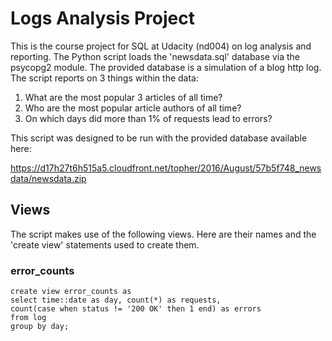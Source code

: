 # Logs Analysis Project
This is the course project for SQL at Udacity (nd004) on log analysis and reporting.  The Python script loads the 'newsdata.sql' database via the psycopg2 module.  The provided database is a simulation of a blog http log.  The script reports on 3 things within the data:

1. What are the most popular 3 articles of all time?
2. Who are the most popular article authors of all time?
3. On which days did more than 1% of requests lead to errors?

This script was designed to be run with the provided database available here:

https://d17h27t6h515a5.cloudfront.net/topher/2016/August/57b5f748_newsdata/newsdata.zip

## Views

The script makes use of the following views.  Here are their names and the 'create view' statements used to create them.

### error_counts

~~~~
create view error_counts as
select time::date as day, count(*) as requests,
count(case when status != '200 OK' then 1 end) as errors
from log
group by day;
~~~~
